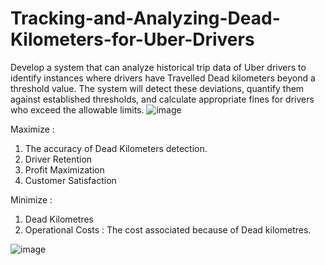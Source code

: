 # Tracking-and-Analyzing-Dead-Kilometers-for-Uber-Drivers


Develop a system that can analyze historical trip data of Uber drivers to identify instances where drivers have 
Travelled Dead kilometers beyond a threshold value. The system will detect these deviations, quantify them against
established thresholds, and calculate appropriate fines for drivers who exceed the allowable limits. 
![image](https://github.com/user-attachments/assets/802e24bb-181f-439a-b66a-8b2cbbabb8bb)

Maximize :
1. The accuracy of Dead Kilometers detection.
2. Driver Retention
3. Profit Maximization
4. Customer Satisfaction

Minimize : 
1. Dead Kilometres
2. Operational Costs : The cost associated because of Dead kilometres.

![image](https://github.com/user-attachments/assets/435c7813-ee2a-44da-8565-1acb58041a64)
